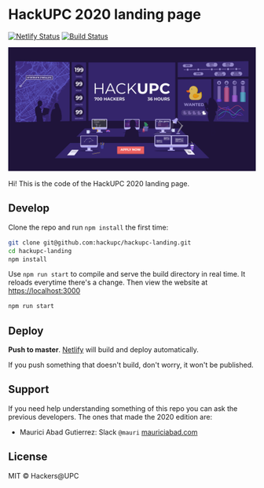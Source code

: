 # HackUPC 2020 landing page

[![Netlify Status](https://api.netlify.com/api/v1/badges/bb959f3f-1a5f-479e-80ec-d1f0c2ace501/deploy-status)](https://app.netlify.com/sites/hackupc/deploys) [![Build Status](https://travis-ci.com/hackupc/hackupc-landing.svg?branch=master)](https://travis-ci.com/hackupc/hackupc-landing)

![HackUPC 2020 landing preview](src/assets/ogimage.png)

Hi! This is the code of the HackUPC 2020 landing page.

## Develop

Clone the repo and run `npm install` the first time:

```sh
git clone git@github.com:hackupc/hackupc-landing.git
cd hackupc-landing
npm install
```

Use `npm run start` to compile and serve the build directory in real time. It reloads everytime there's a change. Then view the website at [https://localhost:3000](https://localhost:3000)

```sh
npm run start
```

## Deploy

**Push to master**. [Netlify](https://app.netlify.com/sites/hackupc) will build and deploy automatically.

If you push something that doesn't build, don't worry, it won't be published.

## Support

If you need help understanding something of this repo you can ask the previous developers. The ones that made the 2020 edition are:

- Maurici Abad Gutierrez: Slack `@mauri` [mauriciabad.com](https://mauriciabad.com/)

## License

MIT © Hackers@UPC
